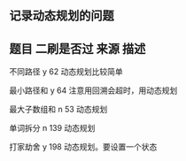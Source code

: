 ## 记录动态规划的问题

## 题目             二刷是否过    来源   描述

  不同路径             y          62     动态规划比较简单

  最小路径和            y         64     注意用回溯会超时，用动态规划
  
  最大子数组和         n          53      动态规划

  单词拆分            n          139      动态规划       

  打家劫舍            y           198      动态规划。要设置一个状态
